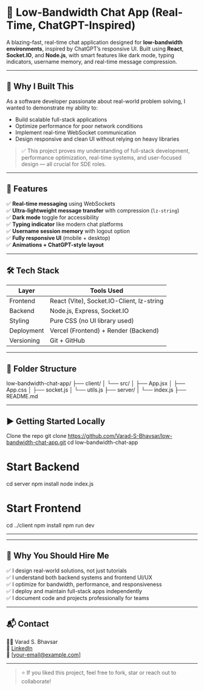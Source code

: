 # 💬 Low-Bandwidth Chat App (Real-Time, ChatGPT-Inspired)

A blazing-fast, real-time chat application designed for **low-bandwidth environments**, inspired by ChatGPT’s responsive UI. Built using **React**, **Socket.IO**, and **Node.js**, with smart features like dark mode, typing indicators, username memory, and real-time message compression.

---

## 🚀 Why I Built This

As a software developer passionate about real-world problem solving, I wanted to demonstrate my ability to:
- Build scalable full-stack applications
- Optimize performance for poor network conditions
- Implement real-time WebSocket communication
- Design responsive and clean UI without relying on heavy libraries

> ✅ This project proves my understanding of full-stack development, performance optimization, real-time systems, and user-focused design — all crucial for SDE roles.

---

## 🧠 Features

✅ **Real-time messaging** using WebSockets  
✅ **Ultra-lightweight message transfer** with compression (`lz-string`)  
✅ **Dark mode** toggle for accessibility  
✅ **Typing indicator** like modern chat platforms  
✅ **Username session memory** with logout option  
✅ **Fully responsive UI** (mobile + desktop)  
✅ **Animations + ChatGPT-style layout**

---

## 🛠️ Tech Stack

| Layer     | Tools Used                          |
|-----------|-------------------------------------|
| Frontend  | React (Vite), Socket.IO-Client, lz-string |
| Backend   | Node.js, Express, Socket.IO         |
| Styling   | Pure CSS (no UI library used)       |
| Deployment| Vercel (Frontend) + Render (Backend)|
| Versioning| Git + GitHub                        |

---

## 📂 Folder Structure

low-bandwidth-chat-app/
├── client/
│ └── src/
│ ├── App.jsx
│ ├── App.css
│ ├── socket.js
│ └── utils.js
├── server/
│ └── index.js
├── README.md

---

## ▶️ Getting Started Locally


 Clone the repo
git clone https://github.com/Varad-S-Bhavsar/low-bandwidth-chat-app.git
cd low-bandwidth-chat-app

# Start Backend
cd server
npm install
node index.js

# Start Frontend
cd ../client
npm install
npm run dev




---

---

## 💼 Why You Should Hire Me

✅ I design real-world solutions, not just tutorials  
✅ I understand both backend systems and frontend UI/UX  
✅ I optimize for bandwidth, performance, and responsiveness  
✅ I deploy and maintain full-stack apps independently  
✅ I document code and projects professionally for teams

---

## 📬 Contact

👨‍💻 Varad S. Bhavsar  
🔗 [LinkedIn](https://www.linkedin.com/in/Varad-S-Bhavsar)  
📧 [your-email@example.com]

---

> ⭐ If you liked this project, feel free to fork, star or reach out to collaborate!
